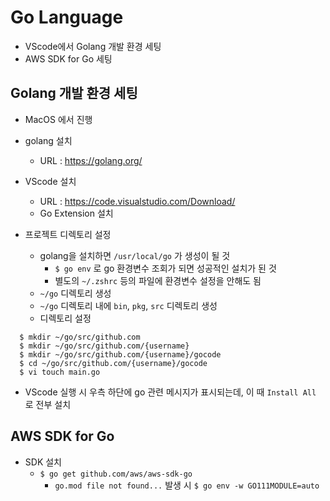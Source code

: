 Go Language
===============

* VScode에서 Golang 개발 환경 세팅
* AWS SDK for Go 세팅

## Golang 개발 환경 세팅

* MacOS 에서 진행

* golang 설치
  * URL : https://golang.org/

* VScode 설치
  * URL : https://code.visualstudio.com/Download/
  * Go Extension 설치

* 프로젝트 디렉토리 설정
  * golang을 설치하면 `/usr/local/go` 가 생성이 될 것
    * `$ go env` 로 go 환경변수 조회가 되면 성공적인 설치가 된 것
    * 별도의 `~/.zshrc` 등의 파일에 환경변수 설정을 안해도 됨
  * `~/go` 디렉토리 생성
  * `~/go` 디렉토리 내에 `bin`, `pkg`, `src` 디렉토리 생성
  * 디렉토리 설정
```
  $ mkdir ~/go/src/github.com
  $ mkdir ~/go/src/github.com/{username}
  $ mkdir ~/go/src/github.com/{username}/gocode
  $ cd ~/go/src/github.com/{username}/gocode
  $ vi touch main.go
```

* VScode 실행 시 우측 하단에 go 관련 메시지가 표시되는데, 이 때 `Install All` 로 전부 설치


## AWS SDK for Go

* SDK 설치
  * `$ go get github.com/aws/aws-sdk-go`
    * `go.mod file not found...` 발생 시 `$ go env -w GO111MODULE=auto`

